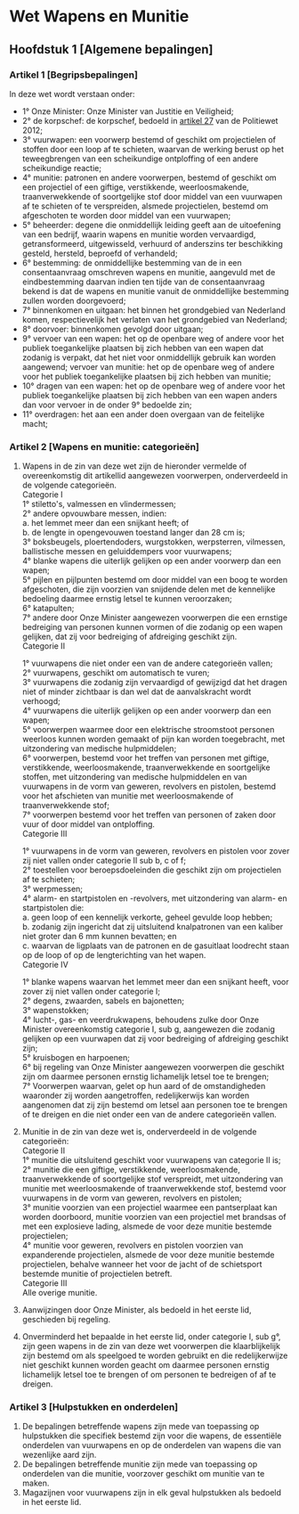 # Wet Wapens en Munitie
## Hoofdstuk 1 [Algemene bepalingen]
### Artikel 1 [Begripsbepalingen]
In deze wet wordt verstaan onder:

- 1° Onze Minister: Onze Minister van Justitie en Veiligheid;
- 2° de korpschef: de korpschef, bedoeld in [artikel 27](politiewet-2012°md#artikel-27-taak-korpschef) van de Politiewet 2012;
- 3° vuurwapen: een voorwerp bestemd of geschikt om projectielen of stoffen door een loop af te schieten, waarvan de werking berust op het teweegbrengen van een scheikundige ontploffing of een andere scheikundige reactie;
- 4° munitie: patronen en andere voorwerpen, bestemd of geschikt om een projectiel of een giftige, verstikkende, weerloosmakende, traanverwekkende of soortgelijke stof door middel van een vuurwapen af te schieten of te verspreiden, alsmede projectielen, bestemd om afgeschoten te worden door middel van een vuurwapen;
- 5° beheerder: degene die onmiddellijk leiding geeft aan de uitoefening van een bedrijf, waarin wapens en munitie worden vervaardigd, getransformeerd, uitgewisseld, verhuurd of anderszins ter beschikking gesteld, hersteld, beproefd of verhandeld;
- 6° bestemming: de onmiddellijke bestemming van de in een consentaanvraag omschreven wapens en munitie, aangevuld met de eindbestemming daarvan indien ten tijde van de consentaanvraag bekend is dat de wapens en munitie vanuit de onmiddellijke bestemming zullen worden doorgevoerd;
- 7° binnenkomen en uitgaan: het binnen het grondgebied van Nederland komen, respectievelijk het verlaten van het grondgebied van Nederland;
- 8° doorvoer: binnenkomen gevolgd door uitgaan;
- 9° vervoer van een wapen: het op de openbare weg of andere voor het publiek toegankelijke plaatsen bij zich hebben van een wapen dat zodanig is verpakt, dat het niet voor onmiddellijk gebruik kan worden aangewend; vervoer van munitie: het op de openbare weg of andere voor het publiek toegankelijke plaatsen bij zich hebben van munitie;
- 10° dragen van een wapen: het op de openbare weg of andere voor het publiek toegankelijke plaatsen bij zich hebben van een wapen anders dan voor vervoer in de onder 9° bedoelde zin;
- 11° overdragen: het aan een ander doen overgaan van de feitelijke macht;

### Artikel 2 [Wapens en munitie: categorieën]
1. Wapens in de zin van deze wet zijn de hieronder vermelde of overeenkomstig dit artikellid aangewezen voorwerpen, onderverdeeld in de volgende categorieën.  
    Categorie I  
    1° stiletto's, valmessen en vlindermessen;  
    2° andere opvouwbare messen, indien:  
        a. het lemmet meer dan een snijkant heeft; of  
        b. de lengte in opengevouwen toestand langer dan 28 cm is;  
    3° boksbeugels, ploertendoders, wurgstokken, werpsterren, vilmessen, ballistische messen en geluiddempers voor vuurwapens;  
    4° blanke wapens die uiterlijk gelijken op een ander voorwerp dan een wapen;  
    5° pijlen en pijlpunten bestemd om door middel van een boog te worden afgeschoten, die zijn voorzien van snijdende delen met de kennelijke bedoeling daarmee ernstig letsel te kunnen veroorzaken;  
    6° katapulten;  
    7° andere door Onze Minister aangewezen voorwerpen die een ernstige bedreiging van personen kunnen vormen of die zodanig op een wapen gelijken, dat zij voor bedreiging of afdreiging geschikt zijn.  
    Categorie II  

    1° vuurwapens die niet onder een van de andere categorieën vallen;  
    2° vuurwapens, geschikt om automatisch te vuren;  
    3° vuurwapens die zodanig zijn vervaardigd of gewijzigd dat het dragen niet of minder zichtbaar is dan wel dat de aanvalskracht wordt verhoogd;  
    4° vuurwapens die uiterlijk gelijken op een ander voorwerp dan een wapen;  
    5° voorwerpen waarmee door een elektrische stroomstoot personen weerloos kunnen worden gemaakt of pijn kan worden toegebracht, met uitzondering van medische hulpmiddelen;  
    6° voorwerpen, bestemd voor het treffen van personen met giftige, verstikkende, weerloosmakende, traanverwekkende en soortgelijke stoffen, met uitzondering van medische hulpmiddelen en van vuurwapens in de vorm van geweren, revolvers en pistolen, bestemd voor het afschieten van munitie met weerloosmakende of traanverwekkende stof;  
    7° voorwerpen bestemd voor het treffen van personen of zaken door vuur of door middel van ontploffing.  
    Categorie III  

    1° vuurwapens in de vorm van geweren, revolvers en pistolen voor zover zij niet vallen onder categorie II sub b, c of f;  
    2° toestellen voor beroepsdoeleinden die geschikt zijn om projectielen af te schieten;  
    3° werpmessen;  
    4° alarm- en startpistolen en -revolvers, met uitzondering van alarm- en startpistolen die:  
        a. geen loop of een kennelijk verkorte, geheel gevulde loop hebben;  
        b. zodanig zijn ingericht dat zij uitsluitend knalpatronen van een kaliber niet groter dan 6 mm kunnen bevatten; en  
        c. waarvan de ligplaats van de patronen en de gasuitlaat loodrecht staan op de loop of op de lengterichting van het wapen.  
    Categorie IV  

    1° blanke wapens waarvan het lemmet meer dan een snijkant heeft, voor zover zij niet vallen onder categorie I;  
    2° degens, zwaarden, sabels en bajonetten;  
    3° wapenstokken;  
    4° lucht-, gas- en veerdrukwapens, behoudens zulke door Onze Minister overeenkomstig categorie I, sub g, aangewezen die zodanig gelijken op een vuurwapen dat zij voor bedreiging of afdreiging geschikt zijn;  
    5° kruisbogen en harpoenen;  
    6° bij regeling van Onze Minister aangewezen voorwerpen die geschikt zijn om daarmee personen ernstig lichamelijk letsel toe te brengen;  
    7° Voorwerpen waarvan, gelet op hun aard of de omstandigheden waaronder zij worden aangetroffen, redelijkerwijs kan worden aangenomen dat zij zijn bestemd om letsel aan personen toe te brengen of te dreigen en die niet onder een van de andere categorieën vallen.  

2. Munitie in de zin van deze wet is, onderverdeeld in de volgende categorieën:  
    Categorie II  
    1° munitie die uitsluitend geschikt voor vuurwapens van categorie II is;  
    2° munitie die een giftige, verstikkende, weerloosmakende, traanverwekkende of soortgelijke stof verspreidt, met uitzondering van munitie met weerloosmakende of traanverwekkende stof, bestemd voor vuurwapens in de vorm van geweren, revolvers en pistolen;  
    3° munitie voorzien van een projectiel waarmee een pantserplaat kan worden doorboord, munitie voorzien van een projectiel met brandsas of met een explosieve lading, alsmede de voor deze munitie bestemde projectielen;  
    4° munitie voor geweren, revolvers en pistolen voorzien van expanderende projectielen, alsmede de voor deze munitie bestemde projectielen, behalve wanneer het voor de jacht of de schietsport bestemde munitie of projectielen betreft.    
    Categorie III  
    Alle overige munitie.
3. Aanwijzingen door Onze Minister, als bedoeld in het eerste lid, geschieden bij regeling.
4. Onverminderd het bepaalde in het eerste lid, onder categorie I, sub g°, zijn geen wapens in de zin van deze wet voorwerpen die klaarblijkelijk zijn bestemd om als speelgoed te worden gebruikt en die redelijkerwijze niet geschikt kunnen worden geacht om daarmee personen ernstig lichamelijk letsel toe te brengen of om personen te bedreigen of af te dreigen.

### Artikel 3 [Hulpstukken en onderdelen]
1. De bepalingen betreffende wapens zijn mede van toepassing op hulpstukken die specifiek bestemd zijn voor die wapens, de essentiële onderdelen van vuurwapens en op de onderdelen van wapens die van wezenlijke aard zijn.
2. De bepalingen betreffende munitie zijn mede van toepassing op onderdelen van die munitie, voorzover geschikt om munitie van te maken.
3. Magazijnen voor vuurwapens zijn in elk geval hulpstukken als bedoeld in het eerste lid.